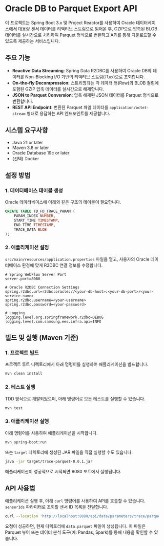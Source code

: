 # Oracle DB to Parquet Export API

이 프로젝트는 Spring Boot 3.x 및 Project Reactor를 사용하여 Oracle 데이터베이스에서 대용량 센서 데이터를 리액티브 스트림으로 읽어온 후, GZIP으로 압축된 BLOB 데이터를 실시간으로 처리하여 Parquet 형식으로 변환하고 API를 통해 다운로드할 수 있도록 제공하는 서비스입니다.

## 주요 기능

-   **Reactive Data Streaming**: Spring Data R2DBC를 사용하여 Oracle DB의 데이터를 Non-Blocking I/O 기반의 리액티브 스트림(`Flux`)으로 조회합니다.
-   **On-the-fly Decompression**: 스트리밍되는 각 데이터 행(Row)의 BLOB 컬럼에 포함된 GZIP 압축 데이터를 실시간으로 해제합니다.
-   **JSON to Parquet Conversion**: 압축 해제된 JSON 데이터를 Parquet 형식으로 변환합니다.
-   **REST API Endpoint**: 변환된 Parquet 파일 데이터를 `application/octet-stream` 형태로 응답하는 API 엔드포인트를 제공합니다.

## 시스템 요구사항

-   Java 21 or later
-   Maven 3.8 or later
-   Oracle Database 19c or later
-   (선택) Docker

## 설정 방법

### 1. 데이터베이스 테이블 생성

Oracle 데이터베이스에 아래와 같은 구조의 테이블이 필요합니다.

```sql
CREATE TABLE TD_FD_TRACE_PARAM (
    PARAM_INDEX NUMBER,
    START_TIME TIMESTAMP,
    END_TIME TIMESTAMP,
    TRACE_DATA BLOB
);
```

### 2. 애플리케이션 설정

`src/main/resources/application.properties` 파일을 열고, 사용자의 Oracle 데이터베이스 환경에 맞게 R2DBC 연결 정보를 수정합니다.

```properties
# Spring WebFlux Server Port
server.port=8080

# Oracle R2DBC Connection Settings
spring.r2dbc.url=r2dbc:oracle://<your-db-host>:<your-db-port>/<your-service-name>
spring.r2dbc.username=<your-username>
spring.r2dbc.password=<your-password>

# Logging
logging.level.org.springframework.r2dbc=DEBUG
logging.level.com.samsung.ees.infra.api=INFO
```

## 빌드 및 실행 (Maven 기준)

### 1. 프로젝트 빌드

프로젝트 루트 디렉토리에서 아래 명령어를 실행하여 애플리케이션을 빌드합니다.

```bash
mvn clean install
```

### 2. 테스트 실행

TDD 방식으로 개발되었으며, 아래 명령어로 모든 테스트를 실행할 수 있습니다.

```bash
mvn test
```

### 3. 애플리케이션 실행

아래 명령어를 사용하여 애플리케이션을 시작합니다.

```bash
mvn spring-boot:run
```

또는 `target` 디렉토리에 생성된 JAR 파일을 직접 실행할 수도 있습니다.

```bash
java -jar target/trace-parquet-0.0.1.jar
```

애플리케이션이 성공적으로 시작되면 8080 포트에서 실행됩니다.

## API 사용법

애플리케이션 실행 후, 아래 `curl` 명령어를 사용하여 API를 호출할 수 있습니다. `sensorIds` 파라미터로 조회할 센서 ID 목록을 전달합니다.

```bash
curl --location 'http://localhost:8080/api/data/parameters/trace/parquet?sensorIds=1,2,3' --output data.parquet
```

요청이 성공하면, 현재 디렉토리에 `data.parquet` 파일이 생성됩니다. 이 파일은 Parquet 뷰어 또는 데이터 분석 도구(예: Pandas, Spark)를 통해 내용을 확인할 수 있습니다.
